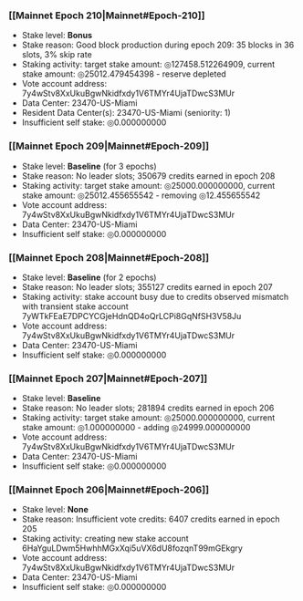 ### [[Mainnet Epoch 210|Mainnet#Epoch-210]]
* Stake level: **Bonus**
* Stake reason: Good block production during epoch 209: 35 blocks in 36 slots, 3% skip rate
* Staking activity: target stake amount: ◎127458.512264909, current stake amount: ◎25012.479454398 - reserve depleted
* Vote account address: 7y4wStv8XxUkuBgwNkidfxdy1V6TMYr4UjaTDwcS3MUr
* Data Center: 23470-US-Miami
* Resident Data Center(s): 23470-US-Miami (seniority: 1)
* Insufficient self stake: ◎0.000000000
### [[Mainnet Epoch 209|Mainnet#Epoch-209]]
* Stake level: **Baseline** (for 3 epochs)
* Stake reason: No leader slots; 350679 credits earned in epoch 208
* Staking activity: target stake amount: ◎25000.000000000, current stake amount: ◎25012.455655542 - removing ◎12.455655542
* Vote account address: 7y4wStv8XxUkuBgwNkidfxdy1V6TMYr4UjaTDwcS3MUr
* Data Center: 23470-US-Miami
* Insufficient self stake: ◎0.000000000
### [[Mainnet Epoch 208|Mainnet#Epoch-208]]
* Stake level: **Baseline** (for 2 epochs)
* Stake reason: No leader slots; 355127 credits earned in epoch 207
* Staking activity: stake account busy due to credits observed mismatch with transient stake account 7yWTkFEaE7DPCYCGjeHdnQD4oQrLCPi8GqNfSH3V58Ju
* Vote account address: 7y4wStv8XxUkuBgwNkidfxdy1V6TMYr4UjaTDwcS3MUr
* Data Center: 23470-US-Miami
* Insufficient self stake: ◎0.000000000
### [[Mainnet Epoch 207|Mainnet#Epoch-207]]
* Stake level: **Baseline**
* Stake reason: No leader slots; 281894 credits earned in epoch 206
* Staking activity: target stake amount: ◎25000.000000000, current stake amount: ◎1.000000000 - adding ◎24999.000000000
* Vote account address: 7y4wStv8XxUkuBgwNkidfxdy1V6TMYr4UjaTDwcS3MUr
* Data Center: 23470-US-Miami
* Insufficient self stake: ◎0.000000000
### [[Mainnet Epoch 206|Mainnet#Epoch-206]]
* Stake level: **None**
* Stake reason: Insufficient vote credits: 6407 credits earned in epoch 205
* Staking activity: creating new stake account 6HaYguLDwm5HwhhMGxXqi5uVX6dU8fozqnT99mGEkgry
* Vote account address: 7y4wStv8XxUkuBgwNkidfxdy1V6TMYr4UjaTDwcS3MUr
* Data Center: 23470-US-Miami
* Insufficient self stake: ◎0.000000000